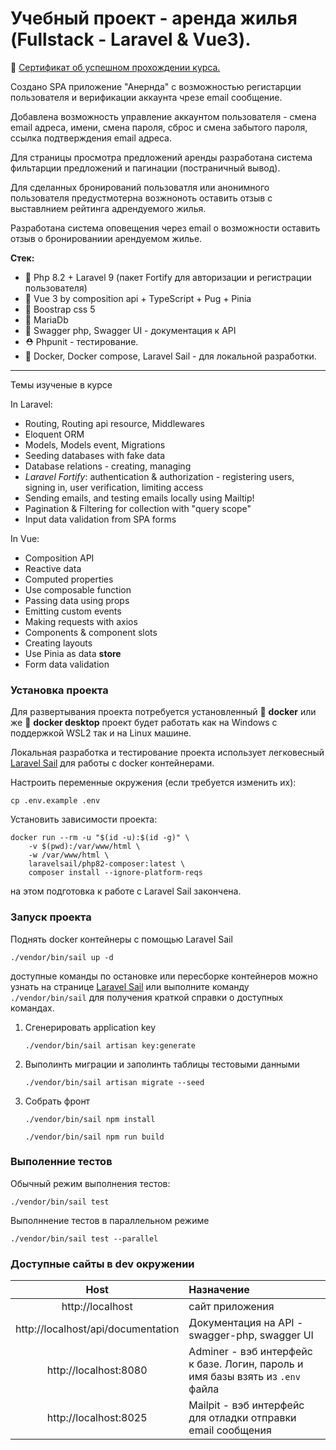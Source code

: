 # Учебный проект - аренда жилья (Fullstack - Laravel & Vue3).
🎫 [Сертификат об успешном прохождении курса.](https://www.udemy.com/certificate/UC-005208ce-5326-4bb4-a17b-4f5c3128b280/)

Создано SPA приложение "Анернда" с возможностью
регистарции пользователя и верификации аккаунта чрезе
email сообщение.

Добавлена возможность управление аккаунтом пользователя - смена email адреса, имени, смена пароля,
сброс и смена забытого пароля, ссылка подтверждения email адреса.

Для страницы просмотра предложений аренды разработана система
фильтарции предложений и пагинации (постраничный вывод).

Для сделанных бронирований пользоватля или анонимного пользователя предустмотерна возжноноть оставить отзыв 
с выставлнием рейтинга адрендуемого жилья.

Разработана система оповещения через email о возможности оставить отзыв о бронированиии арендуемом жилье. 

**Стек:**
- 🐘 Php 8.2 + Laravel 9 (пакет Fortify для авторизации и регистрации пользователя)
- 🥉 Vue 3 by composition api + TypeScript + Pug + Pinia
- 🧶 Boostrap css 5
- 🦖 MariaDb
- 📗 Swagger php, Swagger UI - документация к API 
- ⛑ Phpunit - тестирование.
- 🐋 Docker, Docker compose, Laravel Sail - для локальной разработки.

-------
Темы изученые в курсе

In Laravel:

- Routing, Routing api resource, Middlewares
- Eloquent ORM
- Models, Models event, Migrations
- Seeding databases with fake data
- Database relations - creating, managing
- _Laravel Fortify_: authentication & authorization - registering users, signing in, user verification, limiting access
- Sending emails, and testing emails locally using Mailtip!
- Pagination & Filtering for collection with "query scope"
- Input data validation from SPA forms

In Vue:

- Composition API
- Reactive data
- Computed properties
- Use composable function
- Passing data using props
- Emitting custom events
- Making requests with axios
- Components & component slots
- Creating layouts
- Use Pinia as data **store** 
- Form data validation

### Установка проекта

Для развертывания проекта потребуется установленный
🐳 **docker** или же 🐋 **docker desktop** проект будет работать
как на Windows с поддержкой WSL2 так и на Linux машине.

Локальная разработка и тестирование проекта использует
легковесный [Laravel Sail](https://laravel.com/docs/9.x/sail)
для работы с docker контейнерами.

Настроить переменные окружения (если требуется изменить их):

```shell
cp .env.example .env
```

Установить зависимости проекта:

```shell
docker run --rm -u "$(id -u):$(id -g)" \
    -v $(pwd):/var/www/html \
    -w /var/www/html \
    laravelsail/php82-composer:latest \
    composer install --ignore-platform-reqs
```

на этом подготовка к работе с Laravel Sail закончена.

### Запуск проекта
Поднять docker контейнеры с помощью Laravel Sail
```shell
./vendor/bin/sail up -d
```

доступные команды по остановке или пересборке контейнеров можно узнать на странице
[Laravel Sail](https://laravel.com/docs/9.x/sail)
или выполните команду `./vendor/bin/sail` для получения краткой справки о доступных командах.

1.  Сгенерировать application key
    ```shell
    ./vendor/bin/sail artisan key:generate
    ```

2.  Выполинть миграции и заполинть таблицы тестовыми данными
    ```shell
    ./vendor/bin/sail artisan migrate --seed
    ```
3. Собрать фронт 
    ```shell
    ./vendor/bin/sail npm install
    ```
    ```shell
    ./vendor/bin/sail npm run build
    ```
### Выполенние тестов

Обычный режим выполнения тестов:

```shell
./vendor/bin/sail test
```

Выполннение тестов в параллельном режиме

```shell
./vendor/bin/sail test --parallel
```

### Доступные сайты в dev окружении

|                Host                | Назначение                                                                     |
|:----------------------------------:|:-------------------------------------------------------------------------------|
|          http://localhost          | сайт приложения                                                                |
| http://localhost/api/documentation | Документация на API - swagger-php, swagger UI                                  |
|       http://localhost:8080        | Adminer - вэб интерфейс к базе. Логин, пароль и имя базы взять из `.env` файла |
|       http://localhost:8025        | Mailpit - вэб интерфейс для отладки отправки email сообщения                   |
